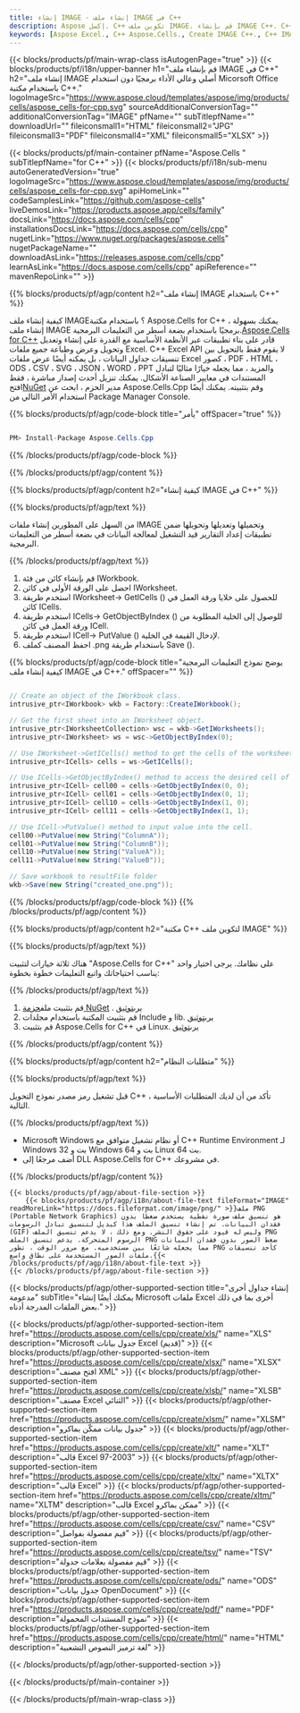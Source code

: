 ```yaml
---
title: إنشاء IMAGE - إنشاء ملف IMAGE في C++
description: Aspose إكسل. C++ تكوين ملف IMAGE. قم بإنشاء IMAGE C++. C++ IMAGE Craduate. قم بإنشاء IMAGE في C++. قم بإنشاء ملف IMAGE باستخدام C++.
keywords: [Aspose Excel., C++ Aspose.Cells., Create IMAGE C++., C++ IMAGE Creater., Create IMAGE file in C++., Generate IMAGE file in C++]
---
```

{{< blocks/products/pf/main-wrap-class isAutogenPage="true" >}}
{{< blocks/products/pf/i18n/upper-banner h1="قم بإنشاء ملف IMAGE في C++" h2="إنشاء ملف IMAGE أصلي وعالي الأداء برمجيًا دون استخدام Micorsoft Office باستخدام مكتبة C++." logoImageSrc="https://www.aspose.cloud/templates/aspose/img/products/cells/aspose_cells-for-cpp.svg" sourceAdditionalConversionTag="" additionalConversionTag="IMAGE" pfName="" subTitlepfName="" downloadUrl="" fileiconsmall1="HTML" fileiconsmall2="JPG" fileiconsmall3="PDF" fileiconsmall4="XML" fileiconsmall5="XLSX" >}}

{{< blocks/products/pf/main-container pfName="Aspose.Cells " subTitlepfName="for C++" >}}
{{< blocks/products/pf/i18n/sub-menu autoGeneratedVersion="true" logoImageSrc="https://www.aspose.cloud/templates/aspose/img/products/cells/aspose_cells-for-cpp.svg" apiHomeLink="" codeSamplesLink="https://github.com/aspose-cells" liveDemosLink="https://products.aspose.app/cells/family" docsLink="https://docs.aspose.com/cells/cpp" installationsDocsLink="https://docs.aspose.com/cells/cpp" nugetLink="https://www.nuget.org/packages/aspose.cells" nugetPackageName="" downloadAsLink="https://releases.aspose.com/cells/cpp" learnAsLink="https://docs.aspose.com/cells/cpp" apiReference="" mavenRepoLink="" >}}

{{% blocks/products/pf/agp/content h2="إنشاء ملف IMAGE باستخدام C++" %}}

 كيفية إنشاء ملف IMAGE؟ باستخدام مكتبة Aspose.Cells for C++ ، يمكنك بسهولة إنشاء ملف IMAGE برمجيًا باستخدام بضعة أسطر من التعليمات البرمجية.[Aspose.Cells for C++](https://products.aspose.com/cells/cpp) قادر على بناء تطبيقات عبر الأنظمة الأساسية مع القدرة على إنشاء وتعديل وتحويل وعرض وطباعة جميع ملفات Excel. C++ Excel API لا يقوم فقط بالتحويل بين تنسيقات جداول البيانات ، بل يمكنه أيضًا عرض ملفات Excel كصور ، PDF ، HTML ، ODS ، CSV ، SVG ، JSON ، WORD ، PPT والمزيد ، مما يجعله خيارًا مثاليًا لتبادل المستندات في معايير الصناعة الأشكال. يمكنك تنزيل أحدث إصدار مباشرة ، فقط افتح[NuGet](https://www.nuget.org/packages/Aspose.Cells.Cpp/) مدير الحزم ، ابحث عن Aspose.Cells.Cpp وقم بتثبيته. يمكنك أيضًا استخدام الأمر التالي من Package Manager Console.

{{% blocks/products/pf/agp/code-block title="يأمر" offSpacer="true" %}}

```cs

PM> Install-Package Aspose.Cells.Cpp

```

{{% /blocks/products/pf/agp/code-block %}}

{{% /blocks/products/pf/agp/content %}}                                                                             


{{% blocks/products/pf/agp/content h2="كيفية إنشاء IMAGE في C++" %}}

{{% blocks/products/pf/agp/text %}}

 من السهل على المطورين إنشاء ملفات IMAGE وتحميلها وتعديلها وتحويلها ضمن تطبيقات إعداد التقارير قيد التشغيل لمعالجة البيانات في بضعة أسطر من التعليمات البرمجية.

{{% /blocks/products/pf/agp/text %}}

1.  قم بإنشاء كائن من فئة IWorkbook.
1.  احصل على الورقة الأولى في كائن IWorksheet.
1.  استخدم طريقة IWorksheet-> GetICells () للحصول على خلايا ورقة العمل في كائن ICells.
1. استخدم طريقة ICells-> GetObjectByIndex () للوصول إلى الخلية المطلوبة من ورقة العمل في كائن ICell.
1.  استخدم طريقة ICell-> PutValue () لإدخال القيمة في الخلية.
1.  احفظ المصنف كملف .png باستخدام طريقة Save ().

{{% blocks/products/pf/agp/code-block title="يوضح نموذج التعليمات البرمجية كيفية إنشاء ملف IMAGE في C++." offSpacer="" %}}

```cs

// Create an object of the IWorkbook class.
intrusive_ptr<IWorkbook> wkb = Factory::CreateIWorkbook();

// Get the first sheet into an IWorksheet object.
intrusive_ptr<IWorksheetCollection> wsc = wkb->GetIWorksheets();
intrusive_ptr<IWorksheet> ws = wsc->GetObjectByIndex(0);

// Use IWorksheet->GetICells() method to get the cells of the worksheet into an ICells object.
intrusive_ptr<ICells> cells = ws->GetICells();

// Use ICells->GetObjectByIndex() method to access the desired cell of the worksheet into an ICell object.
intrusive_ptr<ICell> cell00 = cells->GetObjectByIndex(0, 0);
intrusive_ptr<ICell> cell01 = cells->GetObjectByIndex(0, 1);
intrusive_ptr<ICell> cell10 = cells->GetObjectByIndex(1, 0);
intrusive_ptr<ICell> cell11 = cells->GetObjectByIndex(1, 1);

// Use ICell->PutValue() method to input value into the cell.
cell00->PutValue(new String("ColumnA"));
cell01->PutValue(new String("ColumnB"));
cell10->PutValue(new String("ValueA"));
cell11->PutValue(new String("ValueB"));

// Save workbook to resultFile folder
wkb->Save(new String("created_one.png"));

```

{{% /blocks/products/pf/agp/code-block %}}
{{% /blocks/products/pf/agp/content %}}

{{% blocks/products/pf/agp/content h2="مكتبة C++ لتكوين ملف IMAGE" %}}

{{% blocks/products/pf/agp/text %}}

هناك ثلاثة خيارات لتثبيت "Aspose.Cells for C++" على نظامك. يرجى اختيار واحد يناسب احتياجاتك واتبع التعليمات خطوة بخطوة:

{{% /blocks/products/pf/agp/text %}}

1.  قم بتثبيت ملف[حزمة NuGet](https://www.nuget.org/packages/Aspose.Cells.Cpp/) . يرى[توثيق](https://docs.aspose.com/cells/cpp/installation/#using-nuget-package-manager)
1.  قم بتثبيت المكتبة باستخدام مجلدات Include و lib. يرى[توثيق](https://docs.aspose.com/cells/cpp/installation/#using-include-and-lib-folders)
1.  قم بتثبيت Aspose.Cells for C++ في Linux. يرى[توثيق](https://docs.aspose.com/cells/cpp/installation/#installing-asposecells-for-c-in-linux)

{{% /blocks/products/pf/agp/content %}}

{{% blocks/products/pf/agp/content h2="متطلبات النظام" %}}

{{% blocks/products/pf/agp/text %}}

 قبل تشغيل رمز مصدر نموذج التحويل C++ ، تأكد من أن لديك المتطلبات الأساسية التالية.

{{% /blocks/products/pf/agp/text %}}

- Microsoft Windows أو نظام تشغيل متوافق مع C++ Runtime Environment لـ Windows 32 بت و Windows 64 بت و Linux 64 بت.
- أضف مرجعًا إلى DLL Aspose.Cells for C++ في مشروعك.

{{% /blocks/products/pf/agp/content %}}

<!-- aboutfile Starts -->
    {{< blocks/products/pf/agp/about-file-section >}}
        {{< blocks/products/pf/agp/i18n/about-file-text fileFormat="IMAGE" readMoreLink="https://docs.fileformat.com/image/png/" >}}ملف PNG (Portable Network Graphics) هو تنسيق ملف صورة نقطية يستخدم ضغطًا بدون فقدان البيانات. تم إنشاء تنسيق الملف هذا كبديل لتنسيق تبادل الرسومات (GIF) وليس له قيود على حقوق النشر. ومع ذلك ، لا يدعم تنسيق الملف PNG الرسوم المتحركة. يدعم تنسيق الملف PNG ضغط الصور بدون فقدان البيانات مما يجعله شائعًا بين مستخدميه. مع مرور الوقت ، تطور PNG كأحد تنسيقات ملفات الصور المستخدمة على نطاق واسع.{{< /blocks/products/pf/agp/i18n/about-file-text >}}
    {{< /blocks/products/pf/agp/about-file-section >}}
<!-- aboutfile Ends -->

{{< blocks/products/pf/agp/other-supported-section title="إنشاء جداول أخرى مدعومة" subTitle="يمكنك أيضًا إنشاء Microsoft ملفات Excel أخرى بما في ذلك بعض الملفات المدرجة أدناه." >}}

{{< blocks/products/pf/agp/other-supported-section-item href="https://products.aspose.com/cells/cpp/create/xls/" name="XLS" description="Microsoft جدول بيانات Excel (قديم)" >}} 
{{< blocks/products/pf/agp/other-supported-section-item href="https://products.aspose.com/cells/cpp/create/xlsx/" name="XLSX" description="افتح مصنف XML" >}} 
{{< blocks/products/pf/agp/other-supported-section-item href="https://products.aspose.com/cells/cpp/create/xlsb/" name="XLSB" description="مصنف Excel الثنائي" >}} 
{{< blocks/products/pf/agp/other-supported-section-item href="https://products.aspose.com/cells/cpp/create/xlsm/" name="XLSM" description="جدول بيانات ممكّن بماكرو" >}} 
{{< blocks/products/pf/agp/other-supported-section-item href="https://products.aspose.com/cells/cpp/create/xlt/" name="XLT" description="قالب Excel 97-2003" >}} 
{{< blocks/products/pf/agp/other-supported-section-item href="https://products.aspose.com/cells/cpp/create/xltx/" name="XLTX" description="قالب Excel" >}} 
{{< blocks/products/pf/agp/other-supported-section-item href="https://products.aspose.com/cells/cpp/create/xltm/" name="XLTM" description="قالب Excel ممكن بماكرو" >}} 
{{< blocks/products/pf/agp/other-supported-section-item href="https://products.aspose.com/cells/cpp/create/csv/" name="CSV" description="قيم مفصولة بفواصل" >}} 
{{< blocks/products/pf/agp/other-supported-section-item href="https://products.aspose.com/cells/cpp/create/tsv/" name="TSV" description="قيم مفصولة بعلامات جدولة" >}} 
{{< blocks/products/pf/agp/other-supported-section-item href="https://products.aspose.com/cells/cpp/create/ods/" name="ODS" description="جدول بيانات OpenDocument" >}}
{{< blocks/products/pf/agp/other-supported-section-item href="https://products.aspose.com/cells/cpp/create/pdf/" name="PDF" description="نموذج المستندات المحمولة" >}} 
{{< blocks/products/pf/agp/other-supported-section-item href="https://products.aspose.com/cells/cpp/create/html/" name="HTML" description="لغة ترميز النصوص التشعبية" >}} 


{{< /blocks/products/pf/agp/other-supported-section >}}

{{< /blocks/products/pf/main-container >}}
    
{{< /blocks/products/pf/main-wrap-class >}}
